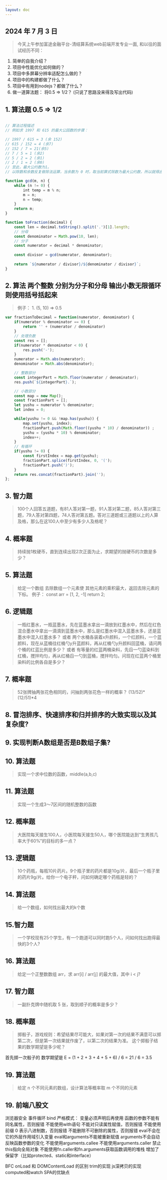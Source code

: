 ```yaml
---
layout: doc
---
```


## 2024 年 7 月 3 日

> 今天上午参加富途金融平台-清结算系统web前端开发专业一面, 和以往的面试经历不同：
1. 简单的自我介绍？
2. 项目中性能优化如何做的？
3. 项目中多屏幕分辨率适配怎么做的？
4. 项目中的构建都做了什么？
5. 项目中有用到nodejs？都做了什么？
6. 做一道算法题： 将0.5 => 1/2？ (只说了思路没来得及写出代码)


## 1. 算法题 0.5 => 1/2

```js

// 算法过程描述
// 例如求 1997 和 615 的最大公因数的步骤：

// 1997 / 615 = 3 (余 152)
// 615 / 152 = 4 (余7)
// 152 / 7 = 21(余5)
// 7 / 5 = 1 (余2)
// 5 / 2 = 2 (余1)
// 2 / 1 = 2 (余0)
// 至此，最大公约数为1。
// 以除数和余数反复做除法运算，当余数为 0 时，取当前算式除数为最大公约数，所以就得出了 1997 和 615 的最大公约数 1。

function gcd(m, n) {
    while (n != 0) {
        int temp = m % n;
        m = n;
        n = temp;
    }
    return m;
}

function toFraction(decimal) {
    const len = decimal.toString().split('.')[1].length;
    // 分母
    const denominator = Math.pow(10, len);
    // 分子
    const numerator = decimal * denominator;
    
    const divisor = gcd(numerator, denominator);
    
    return `${numerator / divisor}/${denominator / divisor}`;
}
```

## 2. 算法 两个整数 分别为分子和分母 输出小数无限循环则使用括号括起来
> 例子： 1. (5, 10) =>  0.5

```js
var fractionToDecimal = function(numerator, denominator) {
    if(numerator % denominator == 0) {
        return '' + (numerator / denominator)
    }
    // 处理负数
    const res = [];
    if(numerator * denominator < 0) {
        res.push('-');
    }
    numerator = Math.abs(numerator);
    denominator = Math.abs(denominator);

    // 整数部分
    const integerPart = Math.floor(numerator / denominator);
    res.push(`${integerPart}.`);

    // 小数部分
    const map = new Map();
    const fractionPart = [];
    let yushu = numerator % denominator;
    let index = 0;

    while(yushu != 0 && !map.has(yushu)) {
        map.set(yushu, index);
        fractionPart.push(Math.floor((yushu * 10) / denominator)) ;
        yushu = (yushu * 10) % denominator;
        index++;
    }
    // 有循环
    if(yushu != 0) {
        const firstIndex = map.get(yushu);
        fractionPart.splice(firstIndex, 0, '(');
        fractionPart.push(')');
    }
    return res.concat(fractionPart).join('');
};
```

## 3. 智力题
> 100个人回答五道题，有81人答对第一题，91人答对第二题，85人答对第三题，79人答对第四题，74人答对第五题。答对三道题或三道题以上的人算及格，那么在这100人中至少有多少人及格呢？

## 4. 概率题
> 持续抛1枚硬币，直到连续出现2次正面为止，求期望的抛硬币的次数是多少？

## 5. 算法题
> 给定一个数组 去除数组一个元素使 其他元素的乘积最大，返回去除元素的下标。
例子： const arr = [1, 2, -1] return 2;

## 6. 逻辑题
> 一瓶红墨水，一瓶蓝墨水，先在蓝墨水拿出一滴放到红墨水中，然后在红色混合墨水中拿出一滴滴到蓝墨水中，那么是红墨水中混入蓝墨水多，还是蓝墨水中混入红墨水多？
或者
> 两个水桶各装着x升颜料，一个红颜料，一个蓝颜料，现在从蓝桶往红桶勺y升蓝颜料，再从红桶勺y升颜料回蓝桶，请问两个桶的红蓝比例是多少？
或者 
> 有等量的红蓝两桶染料，先舀一勺蓝染料到红桶，搅拌均匀，再从红桶舀一勺到蓝桶，搅拌均匀。问现在红蓝两个桶里染料的比例各自是多少？

## 7. 概率题
> 52张牌抽两张花色相同的，问抽到两张花色一样的概率？ (13/52)*(12/51)*4

## 8. 冒泡排序、快速排序和归并排序的大致实现以及其复杂度?

## 9. 实现判断A数组是否是B数组子集?

## 10. 算法题
> 实现一个求中位数的函数，middle(a,b,c)

## 11. 算法题
>  实现一个生成3～7区间的随机整数的函数

## 12. 概率题
> 大医院每天接生100人，小医院每天接生50人，哪个医院能达到“生男孩几率大于60%”的目标的多一点？

## 13. 逻辑题
> 10个药瓶，每瓶10片药片。9个瓶子里的药片都是10g/片，最后一个瓶子里的药片9g/片。给你一个电子秤，问如何确定哪个药瓶是轻的？

## 14. 算法题
> 给一个数组，如何找出最大的k个数

## 15.智力题
> 一个学校现有25个学生，有一个跑道可以同时跑5个人，问如何找出跑得最快的3个人?

## 16. 算法题
> 给定一个正整数数组 arr，求 arr[i] / arr[j] 的最大值，其中 i < j?

## 17. 智力题
> 一副扑克牌中随机取 5 张，取到顺子的概率是多少？

## 18. 概率题
> 掷骰子，游戏规则：希望结果尽可能大，如果对第一次的结果不满意可以掷第二次，但是第一次结果就作废了，以第二次的结果为准。
这个掷骰子结果的数学期望是多少呢？

首先掷一次骰子的 数学期望是 E = (1 + 2 + 3 + 4 + 5 + 6) / 6 = 21 / 6 = 3.5

## 19. 算法题
> 给定 n 个不同元素的数组，设计算法等概率取 m 个不同的元素

## 19. 前端八股文
浏览器安全
事件循环
bind
严格模式：
变量必须声明后再使用
函数的参数不能有同名属性，否则报错
不能使用with语句
不能对只读属性赋值，否则报错
不能使用前缀 0 表示八进制数，否则报错
不能删除不可删除的属性，否则报错
eval不会在它的外层作用域引入变量
eval和arguments不能被重新赋值
arguments不会自动反映函数参数的变化
不能使用arguments.callee
不能使用arguments.caller
禁止this指向全局对象
不能使用fn.caller和fn.arguments获取函数调用的堆栈
增加了保留字（比如protected、static和interface）

BFC
onLoad 和 DOMContentLoad 的区别
trim的实现
js深拷贝的实现
computed和watch
SPA的优缺点

